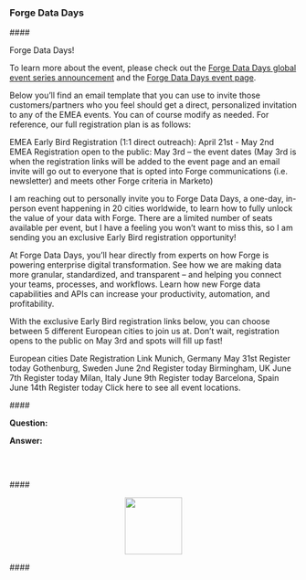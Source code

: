 <head>
<meta http-equiv="Content-Type" content="text/html; charset=utf-8">
<link rel="stylesheet" type="text/css" href="bc.css">
<script src="https://cdn.rawgit.com/google/code-prettify/master/loader/run_prettify.js" type="text/javascript"></script>
</head>

<!---

twitter:

 #RevitAPI code @AutodeskForge @AutodeskRevit #bim #DynamoBim #ForgeDevCon 

&ndash; 
...

linkedin:

#bim #DynamoBim #ForgeDevCon #Revit #API #IFC #SDK #AI #VisualStudio #Autodesk #AEC #adsk

the [Revit API discussion forum](http://forums.autodesk.com/t5/revit-api-forum/bd-p/160) thread

<center>
<img src="img/" alt="" title="" width="600"/>
<p style="font-size: 80%; font-style:italic"></p>
</center>

-->

### Forge Data Days



####<a name="2"></a> 

Forge Data Days!

To learn more about the event, please check out
the [Forge Data Days global event series announcement](https://forge.autodesk.com/blog/announcing-forge-data-days-global-event-series) and 
the [Forge Data Days event page](https://forge.autodesk.com/forge-data-days).

Below you’ll find an email template that you can use to invite those customers/partners who you feel should get a direct, personalized invitation to any of the EMEA events. You can of course modify as needed. For reference, our full registration plan is as follows:
 
EMEA Early Bird Registration (1:1 direct outreach): April 21st - May 2nd
EMEA Registration open to the public: May 3rd – the event dates (May 3rd is when the registration links will be added to the event page and an email invite will go out to everyone that is opted into Forge communications (i.e. newsletter) and meets other Forge criteria in Marketo)
  
I am reaching out to personally invite you to Forge Data Days, a one-day, in-person event happening in 20 cities worldwide, to learn how to fully unlock the value of your data with Forge. There are a limited number of seats available per event, but I have a feeling you won’t want to miss this, so I am sending you an exclusive Early Bird registration opportunity!
 
At Forge Data Days, you’ll hear directly from experts on how Forge is powering enterprise digital transformation. See how we are making data more granular, standardized, and transparent – and helping you connect your teams, processes, and workflows. Learn how new Forge data capabilities and APIs can increase your productivity, automation, and profitability. 
 
With the exclusive Early Bird registration links below, you can choose between 5 different European cities to join us at. Don’t wait, registration opens to the public on May 3rd and spots will fill up fast! 
 
European cities
Date
Registration Link
Munich, Germany
May 31st
Register today
Gothenburg, Sweden
June 2nd
Register today
Birmingham, UK
June 7th
Register today
Milan, Italy
June 9th
Register today
Barcelona, Spain
June 14th
Register today
Click here to see all event locations. 



####<a name="3"></a> 

**Question:** 

**Answer:** 

<pre class="code">

  
</pre>



####<a name="4"></a> 

<center>
<img src="img/.png" alt="" title="" width="100"/> <!-- 1200 -->
</center>

####<a name="5"></a> 
